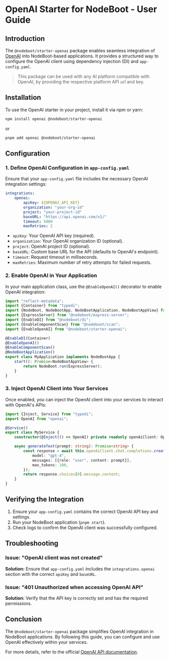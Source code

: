 # OpenAI Starter for NodeBoot - User Guide

## Introduction

The `@nodeboot/starter-openai` package enables seamless integration of [OpenAI](https://openai.com/) into NodeBoot-based applications. It provides a structured way to configure the OpenAI client using dependency injection (DI) and `app-config.yaml`.

> This package can be used with any AI platform compatible with OpenAI, by providing the respective platform API url and key.

## Installation

To use the OpenAI starter in your project, install it via npm or yarn:

```sh
npm install openai @nodeboot/starter-openai
```

or

```sh
pnpm add openai @nodeboot/starter-openai
```

## Configuration

### 1. Define OpenAI Configuration in `app-config.yaml`

Ensure that your `app-config.yaml` file includes the necessary OpenAI integration settings:

```yaml
integrations:
    openai:
        apiKey: ${OPENAI_API_KEY}
        organization: "your-org-id"
        project: "your-project-id"
        baseURL: "https://api.openai.com/v1/"
        timeout: 5000
        maxRetries: 2
```

-   `apiKey`: Your OpenAI API key (required).
-   `organization`: Your OpenAI organization ID (optional).
-   `project`: OpenAI project ID (optional).
-   `baseURL`: Custom base URL for the API (defaults to OpenAI's endpoint).
-   `timeout`: Request timeout in milliseconds.
-   `maxRetries`: Maximum number of retry attempts for failed requests.

### 2. Enable OpenAI in Your Application

In your main application class, use the `@EnableOpenAI()` decorator to enable OpenAI integration:

```typescript
import "reflect-metadata";
import {Container} from "typedi";
import {NodeBoot, NodeBootApp, NodeBootApplication, NodeBootAppView} from "@nodeboot/core";
import {ExpressServer} from "@nodeboot/express-server";
import {EnableDI} from "@nodeboot/di";
import {EnableComponentScan} from "@nodeboot/scan";
import {EnableOpenAI} from "@nodeboot/starter-openai";

@EnableDI(Container)
@EnableOpenAI()
@EnableComponentScan()
@NodeBootApplication()
export class MyApplication implements NodeBootApp {
    start(): Promise<NodeBootAppView> {
        return NodeBoot.run(ExpressServer);
    }
}
```

### 3. Inject OpenAI Client into Your Services

Once enabled, you can inject the OpenAI client into your services to interact with OpenAI's APIs:

```typescript
import {Inject, Service} from "typedi";
import OpenAI from "openai";

@Service()
export class MyService {
    constructor(@Inject(() => OpenAI) private readonly openAiClient: OpenAI) {}

    async generateText(prompt: string): Promise<string> {
        const response = await this.openAiClient.chat.completions.create({
            model: "gpt-4",
            messages: [{role: "user", content: prompt}],
            max_tokens: 100,
        });
        return response.choices[0].message.content;
    }
}
```

## Verifying the Integration

1. Ensure your `app-config.yaml` contains the correct OpenAI API key and settings.
2. Run your NodeBoot application (`pnpm start`).
3. Check logs to confirm the OpenAI client was successfully configured.

## Troubleshooting

### Issue: "OpenAI client was not created"

**Solution:** Ensure that `app-config.yaml` includes the `integrations.openai` section with the correct `apiKey` and `baseURL`.

### Issue: "401 Unauthorized when accessing OpenAI API"

**Solution:** Verify that the API key is correctly set and has the required permissions.

## Conclusion

The `@nodeboot/starter-openai` package simplifies OpenAI integration in NodeBoot applications. By following this guide, you can configure and use OpenAI effectively within your services.

For more details, refer to the official [OpenAI API documentation](https://platform.openai.com/docs).

